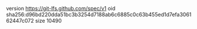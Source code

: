version https://git-lfs.github.com/spec/v1
oid sha256:d96bd220dda51bc3b3254d7188ab6c6885c0c63b455ed1d7efa306162447c072
size 10490
